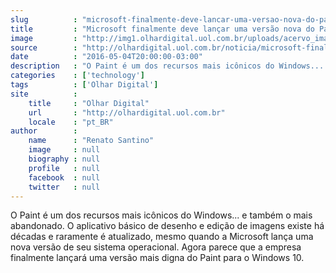 ```yaml
---
slug          : "microsoft-finalmente-deve-lancar-uma-versao-nova-do-paint"
title         : "Microsoft finalmente deve lançar uma versão nova do Paint"
image         : "http://img1.olhardigital.uol.com.br/uploads/acervo_imagens/2016/05/20160504184600_660_420.jpg"
source        : "http://olhardigital.uol.com.br/noticia/microsoft-finalmente-deve-lancar-uma-versao-nova-do-paint/58031"
date          : "2016-05-04T20:00:00-03:00"
description   : "O Paint é um dos recursos mais icônicos do Windows... e também o mais abandonado. O aplicativo básico de desenho e edição de imagens existe há décadas e raramente é atualizado, mesmo quando a Microsoft lança uma nova versão de seu sistema operacional. Agora parece que a empresa finalmente lançará uma versão mais digna do Paint para o Windows 10."
categories    : ['technology']
tags          : ['Olhar Digital']
site          :
    title     : "Olhar Digital"
    url       : "http://olhardigital.uol.com.br"
    locale    : "pt_BR"
author        :
    name      : "Renato Santino"
    image     : null
    biography : null
    profile   : null
    facebook  : null
    twitter   : null
---
```


O Paint é um dos recursos mais icônicos do Windows... e também o mais abandonado. O aplicativo básico de desenho e edição de imagens existe há décadas e raramente é atualizado, mesmo quando a Microsoft lança uma nova versão de seu sistema operacional. Agora parece que a empresa finalmente lançará uma versão mais digna do Paint para o Windows 10.
